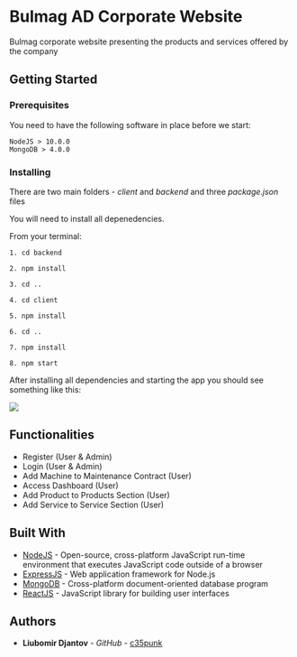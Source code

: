 # Bulmag AD Corporate Website

Bulmag corporate website presenting the products and services offered by the company

## Getting Started

### Prerequisites

You need to have the following software in place before we start:

```
NodeJS > 10.0.0
MongoDB > 4.0.0
```

### Installing

There are two main folders - _client_ and _backend_ and three _package.json_ files

You will need to install all depenedencies.

From your terminal:

```
1. cd backend

2. npm install

3. cd ..

4. cd client

5. npm install

6. cd ..

7. npm install

8. npm start
```

After installing all dependencies and starting the app you should see something like this:

![](https://media.giphy.com/media/Ssrw1v6R0TUEfP9LQk/giphy.gif)

## Functionalities

- Register (User & Admin)
- Login (User & Admin)
- Add Machine to Maintenance Contract (User)
- Access Dashboard (User)
- Add Product to Products Section (User)
- Add Service to Service Section (User)

## Built With

- [NodeJS](http://www.dropwizard.io/1.0.2/docs/) - Open-source, cross-platform JavaScript run-time environment that executes JavaScript code outside of a browser
- [ExpressJS](https://maven.apache.org/) - Web application framework for Node.js
- [MongoDB](https://rometools.github.io/rome/) - Cross-platform document-oriented database program
- [ReactJS](https://rometools.github.io/rome/) - JavaScript library for building user interfaces

## Authors

- **Liubomir Djantov** - _GitHub_ - [c35punk](https://github.com/c35punk)
